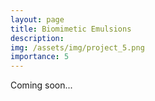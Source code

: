 ```yaml
---
layout: page
title: Biomimetic Emulsions
description:
img: /assets/img/project_5.png
importance: 5
---
```


Coming soon...
